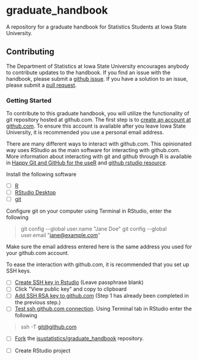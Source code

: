 # graduate_handbook

A repository for a graduate handbook for Statistics Students at Iowa State 
University. 

## Contributing

The Department of Statistics at Iowa State University encourages anybody to 
contribute updates to the handbook. 
If you find an issue with the handbook, 
please submit a [github issue](https://github.com/isustatistics/graduate_handbook/issues).
If you have a solution to an issue, 
please submit a [pull request](https://github.com/isustatistics/graduate_handbook/pulls). 


### Getting Started

To contribute to this graduate handbook, 
you will utilize the functionality of git repository hosted at github.com. 
The first step is to [create an account at github.com](https://docs.github.com/en/get-started/start-your-journey/creating-an-account-on-github).
To ensure this account is available after you leave Iowa State University,
it is recommended you use a personal email address. 

There are many different ways to interact with github.com. 
This opinionated way uses RStudio as the main software for interacting with
github.com. 
More information about interacting with git and github through R is available
in [Happy Git and GitHub for the useR](https://happygitwithr.com/) and
[github rstudio resource](https://resources.github.com/github-and-rstudio/). 

Install the following software

-[ ] [R](https://www.r-project.org/)
-[ ] [RStudio Desktop](https://posit.co/download/rstudio-desktop/)
-[ ] [git](https://git-scm.com/book/en/v2/Getting-Started-Installing-Git)

Configure git on your computer using Terminal in RStudio, enter the following

> git config --global user.name "Jane Doe"
> git config --global user.email "jane@example.com"

Make sure the email address entered here is the same address you used for your
github.com account. 

To ease the interaction with github.com, it is recommended that you set up 
SSH keys. 

-[ ] [Create SSH key in Rstudio](https://forum.posit.co/t/github-rstudio-how-to-switch-from-password-to-ssh/97096) (Leave passphrase blank)
-[ ] Click "View public key" and copy to clipboard
-[ ] [Add SSH RSA key to github.com](https://docs.github.com/en/authentication/connecting-to-github-with-ssh/adding-a-new-ssh-key-to-your-github-account#adding-a-new-ssh-key-to-your-account) (Step 1 has already been completed in the previous step.)
-[ ] [Test ssh github.com connection](https://docs.github.com/en/authentication/connecting-to-github-with-ssh/testing-your-ssh-connection). Using Terminal tab in RStudio enter the following

> ssh -T git@github.com

-[ ] [Fork](https://docs.github.com/en/pull-requests/collaborating-with-pull-requests/working-with-forks/fork-a-repo) the [isustatistics/graduate_handbook](https://github.com/isustatistics/graduate_handbook) repository. 
-[ ] Create RStudio project

